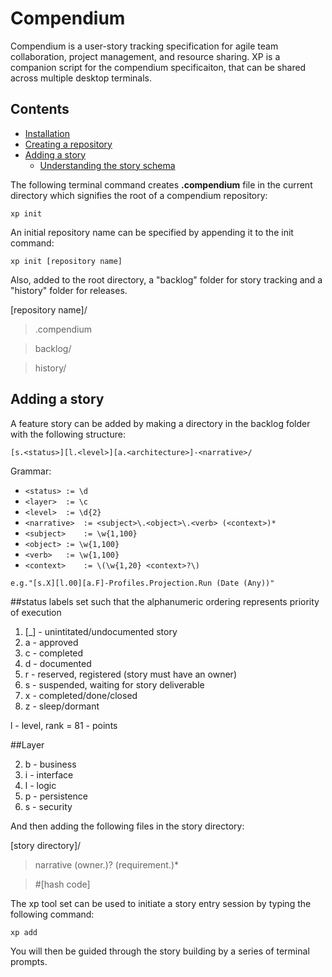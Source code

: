 # Compendium

Compendium is a user-story tracking specification for agile team collaboration, project management, and resource sharing.  XP is a companion script for the compendium specificaiton, that can be shared across multiple desktop terminals.

## Contents

- [Installation](#installation)
- [Creating a repository](#creating-a-repository)
- [Adding a story](#adding-a-story)
	- [Understanding the story schema](#understanding-the-story-schema)

The following terminal command creates **.compendium** file in the current directory which signifies the root of a compendium repository:

`xp init`

An initial repository name can be specified by appending it to the init command:

`xp init [repository name]`

Also, added to the root directory, a "backlog" folder for story tracking and a "history" folder for releases.

[repository name]/
	
> .compendium

> backlog/

> history/

## Adding a story

A feature story can be added by making a directory in the backlog folder with the following structure:

`[s.<status>][l.<level>][a.<architecture>]-<narrative>/`

Grammar:

- `<status>	:= \d`
- `<layer>	:= \c`
- `<level>	:= \d{2}`
- `<narrative> 	:= <subject>\.<object>\.<verb> (<context>)*`
- `<subject> 	:= \w{1,100}`
- `<object>	:= \w{1,100}`
- `<verb>	:= \w{1,100}`
- `<context>	:= \(\w{1,20} <context>?\)`

`e.g."[s.X][l.00][a.F]-Profiles.Projection.Run (Date (Any))"`


##status
labels set such that the alphanumeric ordering represents priority of execution	

1. [_] - unintitated/undocumented story
2. a - approved
3. c - completed
4. d - documented
5. r - reserved, registered (story must have an owner)
6. s - suspended, waiting for story deliverable
7. x - completed/done/closed
8. z - sleep/dormant

l - level, rank = 81 - points

##Layer

2. b - business
3. i - interface
4. l - logic
5. p - persistence
6. s - security
	
And then adding the following files in the story directory:

[story directory]/
> narrative
> (owner.<user email address>)?
> (requirement.<required story>)*

> \#[hash code]

The xp tool set can be used to initiate a story entry session by typing the following command:

`xp add`

You will then be guided through the story building by a series of terminal prompts.
